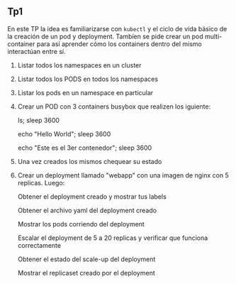 ## Tp1

En este TP la idea es familiarizarse con `kubectl` y el ciclo de vida básico de la creación de un pod y deployment. Tambíen se pide
crear un pod multi-container para así aprender cómo los containers dentro del mismo interactúan entre sí.


1. Listar todos los namespaces en un cluster

2. Listar todos los PODS en todos los namespaces

3. Listar los pods en un namespace en particular

4. Crear un POD con 3 containers busybox que realizen los iguiente:

    ls; sleep 3600 

    echo "Hello World"; sleep 3600 

    echo "Este es el 3er contenedor"; sleep 3600 


5. Una vez creados los mismos chequear su estado


6. Crear un deployment llamado "webapp" con una imagen de nginx con 5 replicas. Luego:

    Obtener el deployment creado y mostrar tus labels 

    Obtener el archivo yaml del deployment creado 
  
    Mostrar los pods corriendo del deployment 
  
    Escalar el deployment de 5 a 20 replicas y verificar que funciona correctamente 
  
    Obtener el estado del scale-up del deployment 
  
    Mostrar el replicaset creado por el deployment 
